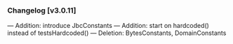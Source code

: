 ### Changelog [v3.0.11]
— Addition: introduce JbcConstants
— Addition: start on hardcoded() instead of testsHardcoded() 
— Deletion: BytesConstants, DomainConstants
